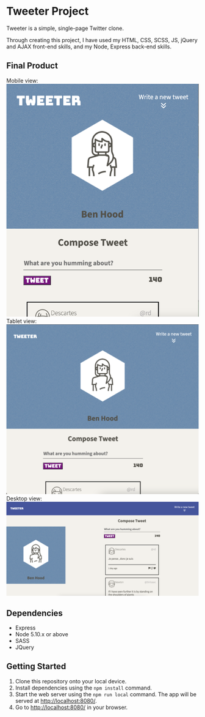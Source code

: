 # Tweeter Project

Tweeter is a simple, single-page Twitter clone.

Through creating this project, I have used my HTML, CSS, SCSS, JS, jQuery and AJAX front-end skills, and my Node, Express back-end skills.

## Final Product
Mobile view:
!["screenshot of mobile page"](https://github.com/bhood239/tweeter/blob/master/docs/layout-mobile.png?raw=true)
Tablet view:
!["screenshot of tablet page"](https://github.com/bhood239/tweeter/blob/master/docs/layout-tablet.png?raw=true)
Desktop view:
!["screenshot of tablet page"](https://github.com/bhood239/tweeter/blob/master/docs/Layout-lg.png?raw=true)

## Dependencies

- Express
- Node 5.10.x or above
- SASS
- JQuery

## Getting Started

1. Clone this repository onto your local device.
2. Install dependencies using the `npm install` command.
3. Start the web server using the `npm run local` command. The app will be served at <http://localhost:8080/>.
4. Go to <http://localhost:8080/> in your browser.